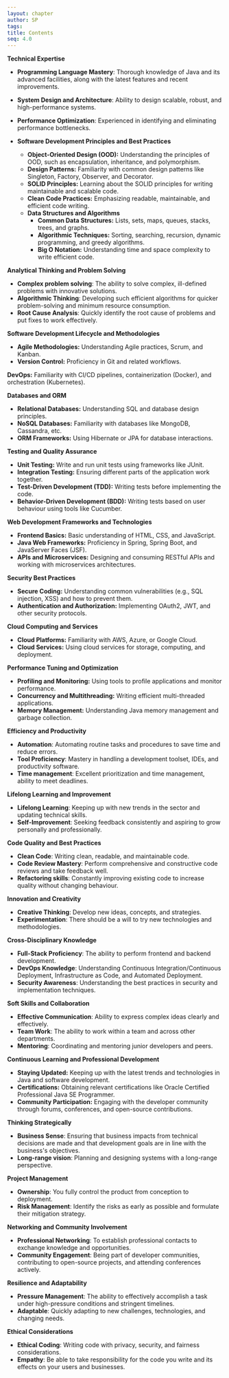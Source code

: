 ```yaml
---
layout: chapter
author: SP
tags:
title: Contents
seq: 4.0
---
```


**Technical Expertise**

- **Programming Language Mastery**: Thorough knowledge of Java and its advanced facilities, along with the latest features and recent improvements.

- **System Design and Architecture**: Ability to design scalable, robust, and high-performance systems.

- **Performance Optimization**: Experienced in identifying and eliminating performance bottlenecks.

- **Software Development Principles and Best Practices**
    - **Object-Oriented Design (OOD):** Understanding the principles of OOD, such as encapsulation, inheritance, and polymorphism.
    - **Design Patterns:** Familiarity with common design patterns like Singleton, Factory, Observer, and Decorator.
    - **SOLID Principles:** Learning about the SOLID principles for writing maintainable and scalable code.
    - **Clean Code Practices:** Emphasizing readable, maintainable, and efficient code writing.
    - **Data Structures and Algorithms**
        - **Common Data Structures:** Lists, sets, maps, queues, stacks, trees, and graphs.
        - **Algorithmic Techniques:** Sorting, searching, recursion, dynamic programming, and greedy algorithms.
        - **Big O Notation:** Understanding time and space complexity to write efficient code.

**Analytical Thinking and Problem Solving**
- **Complex problem solving**: The ability to solve complex, ill-defined problems with innovative solutions.
- **Algorithmic Thinking**: Developing such efficient algorithms for quicker problem-solving and minimum resource consumption.
- **Root Cause Analysis**: Quickly identify the root cause of problems and put fixes to work effectively.

**Software Development Lifecycle and Methodologies**
- **Agile Methodologies:** Understanding Agile practices, Scrum, and Kanban.
- **Version Control:** Proficiency in Git and related workflows.

**DevOps:** Familiarity with CI/CD pipelines, containerization (Docker), and orchestration (Kubernetes).

**Databases and ORM**
- **Relational Databases:** Understanding SQL and database design principles.
- **NoSQL Databases:** Familiarity with databases like MongoDB, Cassandra, etc.
- **ORM Frameworks:** Using Hibernate or JPA for database interactions.

**Testing and Quality Assurance**
- **Unit Testing:** Write and run unit tests using frameworks like JUnit.
- **Integration Testing:** Ensuring different parts of the application work together.
- **Test-Driven Development (TDD):** Writing tests before implementing the code.
- **Behavior-Driven Development (BDD):** Writing tests based on user behaviour using tools like Cucumber.

**Web Development Frameworks and Technologies**
- **Frontend Basics:** Basic understanding of HTML, CSS, and JavaScript.
- **Java Web Frameworks:** Proficiency in Spring, Spring Boot, and JavaServer Faces (JSF).
- **APIs and Microservices:** Designing and consuming RESTful APIs and working with microservices architectures.

**Security Best Practices**
- **Secure Coding:** Understanding common vulnerabilities (e.g., SQL injection, XSS) and how to prevent them.
- **Authentication and Authorization:** Implementing OAuth2, JWT, and other security protocols.

**Cloud Computing and Services**
- **Cloud Platforms:** Familiarity with AWS, Azure, or Google Cloud.
- **Cloud Services:** Using cloud services for storage, computing, and deployment.

**Performance Tuning and Optimization**
- **Profiling and Monitoring:** Using tools to profile applications and monitor performance.
- **Concurrency and Multithreading:** Writing efficient multi-threaded applications.
- **Memory Management:** Understanding Java memory management and garbage collection.

**Efficiency and Productivity**
- **Automation**: Automating routine tasks and procedures to save time and reduce errors.
- **Tool Proficiency**: Mastery in handling a development toolset, IDEs, and productivity software.
- **Time management**: Excellent prioritization and time management, ability to meet deadlines.

**Lifelong Learning and Improvement**
- **Lifelong Learning**: Keeping up with new trends in the sector and updating technical skills.
- **Self-Improvement**: Seeking feedback consistently and aspiring to grow personally and professionally.

**Code Quality and Best Practices**
- **Clean Code**: Writing clean, readable, and maintainable code.
- **Code Review Mastery**: Perform comprehensive and constructive code reviews and take feedback well.
- **Refactoring skills**: Constantly improving existing code to increase quality without changing behaviour.

**Innovation and Creativity**
- **Creative Thinking**: Develop new ideas, concepts, and strategies.
- **Experimentation**: There should be a will to try new technologies and methodologies.

**Cross-Disciplinary Knowledge**
- **Full-Stack Proficiency**: The ability to perform frontend and backend development.
- **DevOps Knowledge**: Understanding Continuous Integration/Continuous Deployment, Infrastructure as Code, and Automated Deployment.
- **Security Awareness**: Understanding the best practices in security and implementation techniques.

**Soft Skills and Collaboration**
- **Effective Communication**: Ability to express complex ideas clearly and effectively.
- **Team Work**: The ability to work within a team and across other departments.
- **Mentoring**: Coordinating and mentoring junior developers and peers.

**Continuous Learning and Professional Development**
- **Staying Updated:** Keeping up with the latest trends and technologies in Java and software development.
- **Certifications:** Obtaining relevant certifications like Oracle Certified Professional Java SE Programmer.
- **Community Participation:** Engaging with the developer community through forums, conferences, and open-source contributions.

**Thinking Strategically**
- **Business Sense**: Ensuring that business impacts from technical decisions are made and that development goals are in line with the business's objectives.
- **Long-range vision**: Planning and designing systems with a long-range perspective.

**Project Management**
- **Ownership**: You fully control the product from conception to deployment.
- **Risk Management**: Identify the risks as early as possible and formulate their mitigation strategy.

**Networking and Community Involvement**
- **Professional Networking**: To establish professional contacts to exchange knowledge and opportunities.
- **Community Engagement**: Being part of developer communities, contributing to open-source projects, and attending conferences actively.

**Resilience and Adaptability**
- **Pressure Management**: The ability to effectively accomplish a task under high-pressure conditions and stringent timelines.
- **Adaptable**: Quickly adapting to new challenges, technologies, and changing needs.

**Ethical Considerations**
- **Ethical Coding**: Writing code with privacy, security, and fairness considerations.
- **Empathy**: Be able to take responsibility for the code you write and its effects on your users and businesses.
